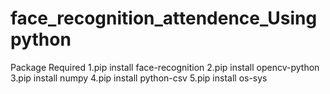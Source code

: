 # face_recognition_attendence_Usingpython
Package Required
    1.pip install face-recognition
    2.pip install opencv-python
    3.pip install numpy
    4.pip install python-csv
    5.pip install os-sys
